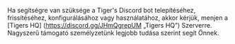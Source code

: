 Ha segítségre van szüksége a Tiger's Discord bot telepítéséhez, frissítéséhez, konfigurálásához vagy használatához, akkor
kérjük, menjen a [Tigers HQ] (https://discord.gg/JHmQgrepUM „Tigers HQ”) Szerverre.
Nagyszerű támogató személyzetünk legjobb tudása szerint segít Önnek.